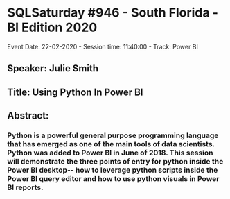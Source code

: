 # SQLSaturday #946 - South Florida - BI Edition 2020
Event Date: 22-02-2020 - Session time: 11:40:00 - Track: Power BI
## Speaker: Julie Smith
## Title: Using Python In Power BI
## Abstract:
### Python is a powerful general purpose programming language that has emerged as one of the main tools of data scientists. Python was added to Power BI in June of 2018. This session will demonstrate the three points of entry for python inside the Power BI desktop-- how to leverage python scripts inside the Power BI query editor and how to use python visuals in Power BI reports.
